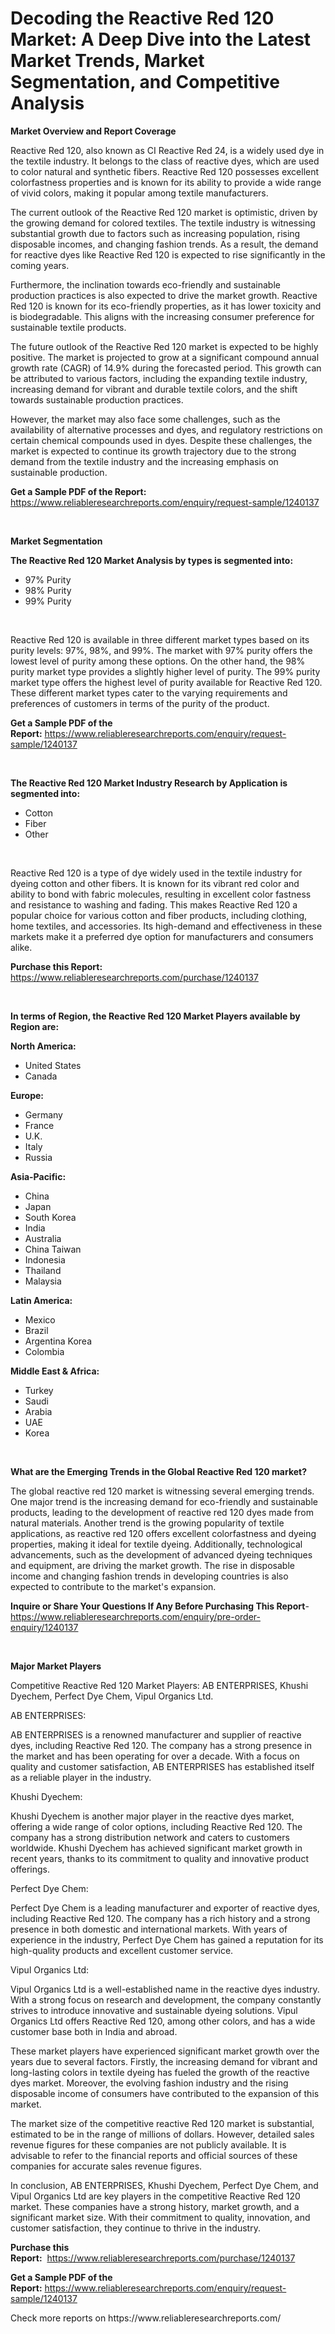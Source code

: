 <p><h1>Decoding the Reactive Red 120 Market: A Deep Dive into the Latest Market Trends, Market Segmentation, and Competitive Analysis</h1></p><p><strong>Market Overview and Report Coverage</strong></p>
<p><p>Reactive Red 120, also known as CI Reactive Red 24, is a widely used dye in the textile industry. It belongs to the class of reactive dyes, which are used to color natural and synthetic fibers. Reactive Red 120 possesses excellent colorfastness properties and is known for its ability to provide a wide range of vivid colors, making it popular among textile manufacturers.</p><p>The current outlook of the Reactive Red 120 market is optimistic, driven by the growing demand for colored textiles. The textile industry is witnessing substantial growth due to factors such as increasing population, rising disposable incomes, and changing fashion trends. As a result, the demand for reactive dyes like Reactive Red 120 is expected to rise significantly in the coming years.</p><p>Furthermore, the inclination towards eco-friendly and sustainable production practices is also expected to drive the market growth. Reactive Red 120 is known for its eco-friendly properties, as it has lower toxicity and is biodegradable. This aligns with the increasing consumer preference for sustainable textile products.</p><p>The future outlook of the Reactive Red 120 market is expected to be highly positive. The market is projected to grow at a significant compound annual growth rate (CAGR) of 14.9% during the forecasted period. This growth can be attributed to various factors, including the expanding textile industry, increasing demand for vibrant and durable textile colors, and the shift towards sustainable production practices.</p><p>However, the market may also face some challenges, such as the availability of alternative processes and dyes, and regulatory restrictions on certain chemical compounds used in dyes. Despite these challenges, the market is expected to continue its growth trajectory due to the strong demand from the textile industry and the increasing emphasis on sustainable production.</p></p>
<p><strong>Get a Sample PDF of the Report:</strong> <a href="https://www.reliableresearchreports.com/enquiry/request-sample/1240137">https://www.reliableresearchreports.com/enquiry/request-sample/1240137</a></p>
<p>&nbsp;</p>
<p><strong>Market Segmentation</strong></p>
<p><strong>The Reactive Red 120 Market Analysis by types is segmented into:</strong></p>
<p><ul><li>97% Purity</li><li>98% Purity</li><li>99% Purity</li></ul></p>
<p>&nbsp;</p>
<p><p>Reactive Red 120 is available in three different market types based on its purity levels: 97%, 98%, and 99%. The market with 97% purity offers the lowest level of purity among these options. On the other hand, the 98% purity market type provides a slightly higher level of purity. The 99% purity market type offers the highest level of purity available for Reactive Red 120. These different market types cater to the varying requirements and preferences of customers in terms of the purity of the product.</p></p>
<p><strong>Get a Sample PDF of the Report:</strong>&nbsp;<a href="https://www.reliableresearchreports.com/enquiry/request-sample/1240137">https://www.reliableresearchreports.com/enquiry/request-sample/1240137</a></p>
<p>&nbsp;</p>
<p><strong>The Reactive Red 120 Market Industry Research by Application is segmented into:</strong></p>
<p><ul><li>Cotton</li><li>Fiber</li><li>Other</li></ul></p>
<p>&nbsp;</p>
<p><p>Reactive Red 120 is a type of dye widely used in the textile industry for dyeing cotton and other fibers. It is known for its vibrant red color and ability to bond with fabric molecules, resulting in excellent color fastness and resistance to washing and fading. This makes Reactive Red 120 a popular choice for various cotton and fiber products, including clothing, home textiles, and accessories. Its high-demand and effectiveness in these markets make it a preferred dye option for manufacturers and consumers alike.</p></p>
<p><strong>Purchase this Report:</strong>&nbsp; <a href="https://www.reliableresearchreports.com/purchase/1240137">https://www.reliableresearchreports.com/purchase/1240137</a></p>
<p>&nbsp;</p>
<p><strong>In terms of Region, the Reactive Red 120 Market Players available by Region are:</strong></p>
<p>
    <p> <strong> North America: </strong>
        <ul>
            <li>United States</li>
            <li>Canada</li>
        </ul>
        </p> 
    <p> <strong> Europe: </strong>
        <ul>
            <li>Germany</li>
            <li>France</li>
            <li>U.K.</li>
            <li>Italy</li>
            <li>Russia</li>
        </ul>
        </p> 
    <p> <strong> Asia-Pacific: </strong>
        <ul>
            <li>China</li>
            <li>Japan</li>
            <li>South Korea</li>
            <li>India</li>
            <li>Australia</li>
            <li>China Taiwan</li>
            <li>Indonesia</li>
            <li>Thailand</li>
            <li>Malaysia</li>
        </ul>
        </p> 
    <p> <strong> Latin America: </strong>
        <ul>
            <li>Mexico</li>
            <li>Brazil</li>
            <li>Argentina Korea</li>
            <li>Colombia</li>
        </ul>
        </p> 
    <p> <strong> Middle East & Africa: </strong>
        <ul>
            <li>Turkey</li>
            <li>Saudi</li>
            <li>Arabia</li>
            <li>UAE</li>
            <li>Korea</li>
        </ul>
    </p>
    </p>
<p>&nbsp;</p>
<p><strong>What are the Emerging Trends in the Global Reactive Red 120 market?</strong></p>
<p><p>The global reactive red 120 market is witnessing several emerging trends. One major trend is the increasing demand for eco-friendly and sustainable products, leading to the development of reactive red 120 dyes made from natural materials. Another trend is the growing popularity of textile applications, as reactive red 120 offers excellent colorfastness and dyeing properties, making it ideal for textile dyeing. Additionally, technological advancements, such as the development of advanced dyeing techniques and equipment, are driving the market growth. The rise in disposable income and changing fashion trends in developing countries is also expected to contribute to the market's expansion.</p></p>
<p><strong>Inquire or Share Your Questions If Any Before Purchasing This Report</strong>- <a href="https://www.reliableresearchreports.com/enquiry/pre-order-enquiry/1240137">https://www.reliableresearchreports.com/enquiry/pre-order-enquiry/1240137</a></p>
<p>&nbsp;</p>
<p><strong>Major Market Players</strong></p>
<p><p>Competitive Reactive Red 120 Market Players: AB ENTERPRISES, Khushi Dyechem, Perfect Dye Chem, Vipul Organics Ltd.</p><p>AB ENTERPRISES:</p><p>AB ENTERPRISES is a renowned manufacturer and supplier of reactive dyes, including Reactive Red 120. The company has a strong presence in the market and has been operating for over a decade. With a focus on quality and customer satisfaction, AB ENTERPRISES has established itself as a reliable player in the industry.</p><p>Khushi Dyechem:</p><p>Khushi Dyechem is another major player in the reactive dyes market, offering a wide range of color options, including Reactive Red 120. The company has a strong distribution network and caters to customers worldwide. Khushi Dyechem has achieved significant market growth in recent years, thanks to its commitment to quality and innovative product offerings.</p><p>Perfect Dye Chem:</p><p>Perfect Dye Chem is a leading manufacturer and exporter of reactive dyes, including Reactive Red 120. The company has a rich history and a strong presence in both domestic and international markets. With years of experience in the industry, Perfect Dye Chem has gained a reputation for its high-quality products and excellent customer service.</p><p>Vipul Organics Ltd:</p><p>Vipul Organics Ltd is a well-established name in the reactive dyes industry. With a strong focus on research and development, the company constantly strives to introduce innovative and sustainable dyeing solutions. Vipul Organics Ltd offers Reactive Red 120, among other colors, and has a wide customer base both in India and abroad.</p><p>These market players have experienced significant market growth over the years due to several factors. Firstly, the increasing demand for vibrant and long-lasting colors in textile dyeing has fueled the growth of the reactive dyes market. Moreover, the evolving fashion industry and the rising disposable income of consumers have contributed to the expansion of this market.</p><p>The market size of the competitive reactive Red 120 market is substantial, estimated to be in the range of millions of dollars. However, detailed sales revenue figures for these companies are not publicly available. It is advisable to refer to the financial reports and official sources of these companies for accurate sales revenue figures.</p><p>In conclusion, AB ENTERPRISES, Khushi Dyechem, Perfect Dye Chem, and Vipul Organics Ltd are key players in the competitive Reactive Red 120 market. These companies have a strong history, market growth, and a significant market size. With their commitment to quality, innovation, and customer satisfaction, they continue to thrive in the industry.</p></p>
<p><strong>Purchase this Report:</strong>&nbsp;&nbsp;<a href="https://www.reliableresearchreports.com/purchase/1240137">https://www.reliableresearchreports.com/purchase/1240137</a></p>
<p></p>
<p><strong>Get a Sample PDF of the Report:</strong>&nbsp;<a href="https://www.reliableresearchreports.com/enquiry/request-sample/1240137">https://www.reliableresearchreports.com/enquiry/request-sample/1240137</a></p>
<p>Check more reports on https://www.reliableresearchreports.com/</p>
